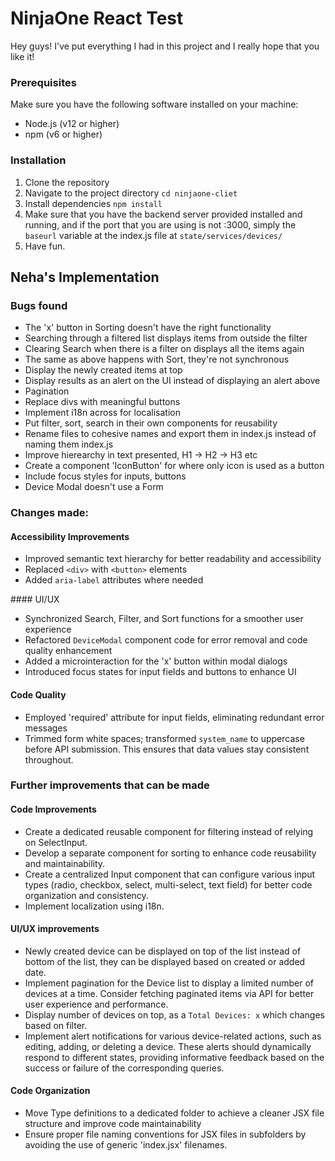 # NinjaOne React Test

Hey guys! I've put everything I had in this project and I really hope that you like it!

### Prerequisites

Make sure you have the following software installed on your machine:

- Node.js (v12 or higher)
- npm (v6 or higher)

### Installation

1. Clone the repository
2. Navigate to the project directory `cd ninjaone-cliet`
3. Install dependencies `npm install`
4. Make sure that you have the backend server provided installed and running, and if the port that you are using is not :3000, simply the `baseurl` variable at the index.js file at `state/services/devices/`
5. Have fun.

## Neha's Implementation

### Bugs found

- The 'x' button in Sorting doesn't have the right functionality
- Searching through a filtered list displays items from outside the filter
- Clearing Search when there is a filter on displays all the items again
- The same as above happens with Sort, they're not synchronous
- Display the newly created items at top
- Display results as an alert on the UI instead of displaying an alert above
- Pagination
- Replace divs with meaningful buttons
- Implement i18n across for localisation
- Put filter, sort, search in their own components for reusability
- Rename files to cohesive names and export them in index.js instead of naming them index.js
- Improve hierearchy in text presented, H1 -> H2 -> H3 etc
- Create a component 'IconButton' for where only icon is used as a button
- Include focus styles for inputs, buttons
- Device Modal doesn't use a Form

### Changes made:

#### Accessibility Improvements

- Improved semantic text hierarchy for better readability and accessibility
- Replaced `<div>` with `<button>` elements
- Added `aria-label` attributes where needed

#### UI/UX
- Synchronized Search, Filter, and Sort functions for a smoother user experience
- Refactored `DeviceModal` component code for error removal and code quality enhancement
- Added a microinteraction for the 'x' button within modal dialogs
- Introduced focus states for input fields and buttons to enhance UI

#### Code Quality
- Employed 'required' attribute for input fields, eliminating redundant error messages
- Trimmed form white spaces; transformed `system_name` to uppercase before API submission. This ensures that data values stay consistent throughout.

### Further improvements that can be made

#### Code Improvements

- Create a dedicated reusable component for filtering instead of relying on SelectInput.
- Develop a separate component for sorting to enhance code reusability and maintainability.
- Create a centralized Input component that can configure various input types (radio, checkbox, select, multi-select, text field) for better code organization and consistency.
- Implement localization using i18n.

#### UI/UX improvements

- Newly created device can be displayed on top of the list instead of bottom of the list, they can be displayed based on created or added date.
- Implement pagination for the Device list to display a limited number of devices at a time. Consider fetching paginated items via API for better user experience and performance.
- Display number of devices on top, as a `Total Devices: x` which changes based on filter.
- Implement alert notifications for various device-related actions, such as editing, adding, or deleting a device. These alerts should dynamically respond to different states, providing informative feedback based on the success or failure of the corresponding queries.

#### Code Organization

- Move Type definitions to a dedicated folder to achieve a cleaner JSX file structure and improve code maintainability
- Ensure proper file naming conventions for JSX files in subfolders by avoiding the use of generic 'index.jsx' filenames.

